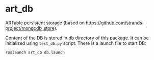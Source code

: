 # art_db
ARTable persistent storage (based on https://github.com/strands-project/mongodb_store).

Content of the DB is stored in db directory of this package. It can be initialized using ```test_db.py``` script. There is a launch file to start DB:

```
roslaunch art_db db.launch
```
